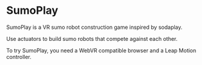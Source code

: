 # SumoPlay

SumoPlay is a VR sumo robot construction game inspired by sodaplay.

Use actuators to build sumo robots that compete against each other.

To try SumoPlay, you need a WebVR compatible browser and a Leap Motion
controller.
